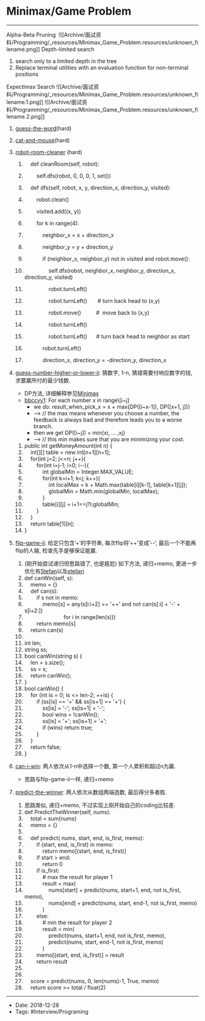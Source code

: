 # Minimax/Game Problem
----

Alpha-Beta Pruning
 ![[Archive/面试资料/Programming/_resources/Minimax_Game_Problem.resources/unknown_filename.png]]
Depth-limited search

1.  search only to a limited depth in the tree
2.  Replace terminal utilities with an evaluation function for non-terminal positions


Expectimax Search
![[Archive/面试资料/Programming/_resources/Minimax_Game_Problem.resources/unknown_filename.1.png]]
![[Archive/面试资料/Programming/_resources/Minimax_Game_Problem.resources/unknown_filename.2.png]]



1.  [guess-the-word](https://leetcode.com/problems/guess-the-word)(hard)
2.  [cat-and-mouse](https://leetcode.com/problems/cat-and-mouse/description/)(hard)
3.  [robot-room-cleaner](https://leetcode.com/problems/robot-room-cleaner) (hard)
    1.      def cleanRoom(self, robot):
    2.          self.dfs(robot, 0, 0, 0, 1, set())
    
    4.      def dfs(self, robot, x, y, direction\_x, direction\_y, visited):
    5.          robot.clean()
    6.          visited.add((x, y))
    
    8.          for k in range(4):
    9.              neighbor\_x = x + direction\_x
    10.              neighbor\_y = y + direction\_y
    11.              if (neighbor\_x, neighbor\_y) not in visited and robot.move():
    12.                  self.dfs(robot, neighbor\_x, neighbor\_y, direction\_x, direction\_y, visited)
    13.                  robot.turnLeft()    
    14.                  robot.turnLeft()       # turn back head to (x,y)
    15.                  robot.move()          #  move back to (x,y)
    16.                  robot.turnLeft()       
    17.                  robot.turnLeft()      # turn back head to neighbor as start
    18.              robot.turnLeft()
    19.              direction\_x, direction\_y = -direction\_y, direction\_x
4.  [guess-number-higher-or-lower-ii](https://leetcode.com/problems/guess-number-higher-or-lower-ii/description/): 猜数字, 1-n, 猜错需要付响应数字的钱, 求要赢所付的最少钱数.
    
    *   DP方法, 详细解释参见[Minimax](http://www.cnblogs.com/grandyang/p/5677550.html)
    *   [bbccyy1](https://leetcode.com/problems/guess-number-higher-or-lower-ii/discuss/84764/Simple-DP-solution-with-explanation~~): For each number x in range\[i~j\]
        *   we do: result\_when\_pick\_x = x + max{DP(\[i~x-1\]), DP(\[x+1, j\])}
        *   \--> // the max means whenever you choose a number, the feedback is always bad and therefore leads you to a worse branch.
        *   then we get DP(\[i~j\]) = min{xi, ... ,xj}
        *   \--> // this min makes sure that you are minimizing your cost.
    
    1.  public int getMoneyAmount(int n) {
    2.      int\[\]\[\] table = new int\[n+1\]\[n+1\];
    3.      for(int j=2; j<=n; j++){
    4.          for(int i=j-1; i>0; i--){
    5.              int globalMin = Integer.MAX\_VALUE;
    6.              for(int k=i+1; k<j; k++){
    7.                  int localMax = k + Math.max(table\[i\]\[k-1\], table\[k+1\]\[j\]);
    8.                  globalMin = Math.min(globalMin, localMax);
    9.              }
    10.              table\[i\]\[j\] = i+1==j?i:globalMin;
    11.          }
    12.      }
    13.      return table\[1\]\[n\];
    14.  }
5.  [flip-game-ii](https://leetcode.com/problems/flip-game-ii): 给定只包含’+’的字符串, 每次flip将’++’变成’--‘, 最后一个不能再flip的人输, 检查先手是够保证能赢.
    1.  (刚开始尝试递归但思路错了, 也是尴尬) 如下方法, 递归+memo, 更进一步优化有[Stefan](https://leetcode.com/problems/flip-game-ii/discuss/73958/memoization-3150ms-130ms-44ms-python)以及[stellari](https://leetcode.com/problems/flip-game-ii/discuss/73954/Theory-matters-from-Backtracking(128ms)-to-DP-(0ms))
    2.  def canWin(self, s):
    3.      memo = {}
    4.      def can(s):
    5.          if s not in memo:
    6.              memo\[s\] = any(s\[i:i+2\] == '++' and not can(s\[:i\] + '-' + s\[i+2:\])
    7.                            for i in range(len(s)))
    8.          return memo\[s\]
    9.      return can(s)
    10.  
    11.  int len;
    12.  string ss;
    13.  bool canWin(string s) {
    14.      len = s.size();
    15.      ss = s;
    16.      return canWin();
    17.  }
    18.  bool canWin() {
    19.      for (int is = 0; is <= len-2; ++is) {
    20.          if (ss\[is\] == '+' && ss\[is+1\] == '+') {
    21.              ss\[is\] = '-'; ss\[is+1\] = '-';
    22.              bool wins = !canWin();
    23.              ss\[is\] = '+'; ss\[is+1\] = '+';
    24.              if (wins) return true;
    25.          }
    26.      }
    27.      return false;
    28.  }
6.  [can-i-win](https://leetcode.com/problems/can-i-win/description/): 两人依次从1-n中选择一个数, 第一个人累积和超过n为赢.
    *   思路与flip-game-ii一样, 递归+memo
7.  [predict-the-winner](https://leetcode.com/problems/predict-the-winner): 两人依次从数组两端选数, 最后得分多者胜.
    1.  思路类似, 递归+memo, 不过实现上刚开始自己的coding比较差.
    2.  def PredictTheWinner(self, nums):
    3.      total = sum(nums)
    4.      memo = {}
    5.  
    6.      def predict( nums, start, end, is\_first, memo):
    7.          if (start, end, is\_first) in memo:
    8.              return memo\[(start, end, is\_first)\]
    9.          if start > end:
    10.              return 0
    11.          if is\_first:
    12.              # max the result for player 1
    13.              result = max(
    14.                  nums\[start\] + predict(nums, start+1, end, not is\_first, memo),
    15.                  nums\[end\] + predict(nums, start, end-1, not is\_first, memo)
    16.              )
    17.          else:
    18.              # min the result for player 2
    19.              result = min(
    20.                  predict(nums, start+1, end, not is\_first, memo),
    21.                  predict(nums, start, end-1, not is\_first, memo)
    22.              )
    23.          memo\[(start, end, is\_first)\] = result
    24.          return result
    25.  
    26.  
    27.      score = predict(nums, 0, len(nums)-1, True, memo)
    28.      return score >= total / float(2)



----

- Date: 2018-12-28
- Tags: #Interview/Programing 



